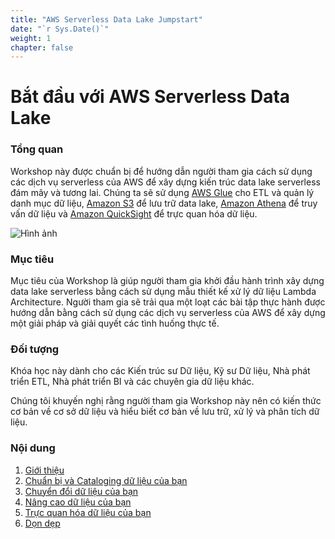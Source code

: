 ```yaml
---
title: "AWS Serverless Data Lake Jumpstart"
date: "`r Sys.Date()`"
weight: 1
chapter: false
---
```


# Bắt đầu với AWS Serverless Data Lake

### Tổng quan

Workshop này được chuẩn bị để hướng dẫn người tham gia cách sử dụng các dịch vụ serverless của AWS để xây dựng kiến trúc data lake serverless đám mây và tương lai. Chúng ta sẽ sử dụng [AWS Glue](https://aws.amazon.com/vi/glue/) cho ETL và quản lý danh mục dữ liệu, [Amazon S3](https://aws.amazon.com/vi/s3) để lưu trữ data lake, [Amazon Athena](https://aws.amazon.com/vi/athena/) để truy vấn dữ liệu và [Amazon QuickSight](https://aws.amazon.com/vi/quicksight/) để trực quan hóa dữ liệu.

![Hình ảnh](/repo_pmt_ws-fcj-004/images/001.png)

### Mục tiêu

Mục tiêu của Workshop là giúp người tham gia khởi đầu hành trình xây dựng data lake serverless bằng cách sử dụng mẫu thiết kế xử lý dữ liệu Lambda Architecture. Người tham gia sẽ trải qua một loạt các bài tập thực hành được hướng dẫn bằng cách sử dụng các dịch vụ serverless của AWS để xây dựng một giải pháp và giải quyết các tình huống thực tế.

### Đối tượng

Khóa học này dành cho các Kiến trúc sư Dữ liệu, Kỹ sư Dữ liệu, Nhà phát triển ETL, Nhà phát triển BI và các chuyên gia dữ liệu khác.

Chúng tôi khuyến nghị rằng người tham gia Workshop này nên có kiến thức cơ bản về cơ sở dữ liệu và hiểu biết cơ bản về lưu trữ, xử lý và phân tích dữ liệu.

### Nội dung

1. [Giới thiệu](1-Introduction/)
2. [Chuẩn bị và Cataloging dữ liệu của bạn](2-Preparing-and-Cataloging-your-Data/)
3. [Chuyển đổi dữ liệu của bạn](3-Transforming-your-Data/)
4. [Nâng cao dữ liệu của bạn](4-Enriching-your-Data/)
5. [Trực quan hóa dữ liệu của bạn](5-Visualizing-your-Data/)
6. [Dọn dẹp](6-Cleanup/)
